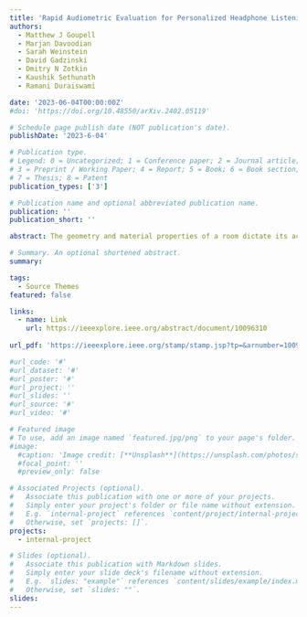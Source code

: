 ```yaml
---
title: 'Rapid Audiometric Evaluation for Personalized Headphone Listening'
authors:
  - Matthew J Goupell
  - Marjan Davoodian
  - Sarah Weinstein
  - David Gadzinski
  - Dmitry N Zotkin
  - Kaushik Sethunath
  - Ramani Duraiswami

date: '2023-06-04T00:00:00Z'
#doi: 'https://doi.org/10.48550/arXiv.2402.05119'

# Schedule page publish date (NOT publication's date).
publishDate: '2023-6-04'

# Publication type.
# Legend: 0 = Uncategorized; 1 = Conference paper; 2 = Journal article;
# 3 = Preprint / Working Paper; 4 = Report; 5 = Book; 6 = Book section;
# 7 = Thesis; 8 = Patent
publication_types: ['3']

# Publication name and optional abbreviated publication name.
publication: ''
publication_short: ''

abstract: The geometry and material properties of a room dictate its acoustic behavior, which in turn heavily influences the perception of sounds within. Room acoustics models have thus seen use in a broad range of application areas including architecture and interior design, video games, as well as virtual and augmented reality. With recent advances in the development of machine learning, automatic differentiation frameworks have appeared. These frameworks open a promising avenue for research in acoustical signal processing. We investigate the feasibility of using differentiable physics in determining room shape and material to achieve desired acoustical listening characteristics. We present a simple fully differentiable room acoustics simulator and explore its use for gradient-based optimization of room geometry and material properties in proof-of-concept scenarios. Results and applications in various design and inverse problem scenarios are promising.

# Summary. An optional shortened abstract.
summary:

tags:
  - Source Themes
featured: false

links:
  - name: Link
    url: https://ieeexplore.ieee.org/abstract/document/10096310
    
url_pdf: 'https://ieeexplore.ieee.org/stamp/stamp.jsp?tp=&arnumber=10096310'

#url_code: '#'
#url_dataset: '#'
#url_poster: '#'
#url_project: ''
#url_slides: ''
#url_source: '#'
#url_video: '#'

# Featured image
# To use, add an image named `featured.jpg/png` to your page's folder.
#image:
  #caption: 'Image credit: [**Unsplash**](https://unsplash.com/photos/s9CC2SKySJM)'
  #focal_point: ''
  #preview_only: false 

# Associated Projects (optional).
#   Associate this publication with one or more of your projects.
#   Simply enter your project's folder or file name without extension.
#   E.g. `internal-project` references `content/project/internal-project/index.md`.
#   Otherwise, set `projects: []`.
projects:
  - internal-project

# Slides (optional).
#   Associate this publication with Markdown slides.
#   Simply enter your slide deck's filename without extension.
#   E.g. `slides: "example"` references `content/slides/example/index.md`.
#   Otherwise, set `slides: ""`.
slides:
---
```


